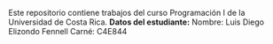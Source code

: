 Este repositorio contiene trabajos del curso Programación I de la Universidad de Costa Rica.
**Datos del estudiante:**
Nombre: Luis Diego Elizondo Fennell
Carné: C4E844
